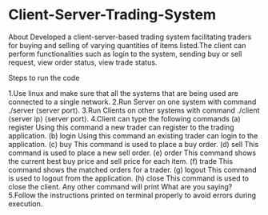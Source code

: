 # Client-Server-Trading-System
About Developed a client-server-based trading system facilitating ṭraders for buying and selling of varying quantities of items listed.The client can perform functionalities such as login to the system, sending buy or sell request, view order status, view trade status.

Steps to run the code

1.Use linux and make sure that all the systems that are being used are connected to a single network.
2.Run Server on one system with command ./server ⟨server port⟩.
3.Run Clients on other systems with command ./client ⟨server ip⟩ ⟨server port⟩.
4.Client can type the following commands (a) register Using this command a new trader can register to the trading application. (b) login Using this command an existing trader can login to the application. (c) buy This command is used to place a buy order. (d) sell This command is used to place a new sell order. (e) order This command shows the current best buy price and sell price for each item. (f) trade This command shows the matched orders for a trader. (g) logout This command is used to logout from the application. (h) close This command is used to close the client. Any other command will print What are you saying?
5.Follow the instructions printed on terminal properly to avoid errors during execution.
